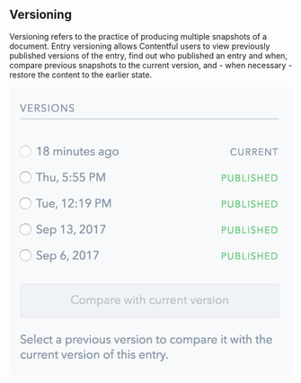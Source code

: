 ## Versioning

Versioning refers to the practice of producing multiple snapshots of a document. Entry versioning allows Contentful users to view previously published versions of the entry, find out who published an entry and when, compare previous snapshots to the current version, and - when necessary -restore the content to the earlier state.

![Version](./images/versions.png)